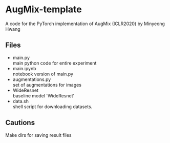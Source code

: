 # AugMix-template
A code for the PyTorch implementation of AugMix (ICLR2020) by Minyeong Hwang
## Files
+ main.py   
main python code for entire experiment
+ main.ipynb   
notebook version of main.py
+ augmentations.py   
set of augmentations for images
+ WideResnet   
baseline model 'WideResnet'
+ data.sh   
shell script for downloading datasets.
## Cautions
Make dirs for saving result files

